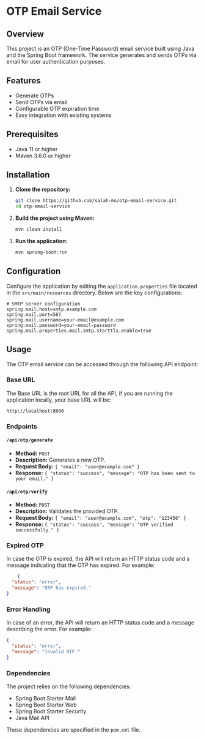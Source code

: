 # OTP Email Service

## Overview

This project is an OTP (One-Time Password) email service built using Java and the Spring Boot framework. The service
generates and sends OTPs via email for user authentication purposes.

## Features

- Generate OTPs
- Send OTPs via email
- Configurable OTP expiration time
- Easy integration with existing systems

## Prerequisites

- Java 11 or higher
- Maven 3.6.0 or higher

## Installation

1. **Clone the repository:**
   ```sh
   git clone https://github.com/salah-mo/otp-email-service.git
   cd otp-email-service
   ```

2. **Build the project using Maven:**
   ```sh
   mvn clean install
   ```

3. **Run the application:**
   ```sh
   mvn spring-boot:run
   ```

## Configuration

Configure the application by editing the `application.properties` file located in the `src/main/resources` directory.
Below are the key configurations:

```properties
# SMTP server configuration
spring.mail.host=smtp.example.com
spring.mail.port=587
spring.mail.username=your-email@example.com
spring.mail.password=your-email-password
spring.mail.properties.mail.smtp.starttls.enable=true
```

## Usage

The OTP email service can be accessed through the following API endpoint:

### Base URL

The Base URL is the root URL for all the API, if you are running the application locally, your base URL will be:

```
http://localhost:8080
```

### Endpoints

#### `/api/otp/generate`

- **Method:** `POST`
- **Description:** Generates a new OTP.
- **Request Body:** `{ "email": "user@example.com" }`
- **Response:** `{ "status": "success", "message": "OTP has been sent to your email." }`

#### `/api/otp/verify`

- **Method:** `POST`
- **Description:** Validates the provided OTP.
- **Request Body:** `{ "email": "user@example.com", "otp": "123456" }`
- **Response:** `{ "status": "success", "message": "OTP verified successfully." }`

### Expired OTP

In case the OTP is expired, the API will return an HTTP status code and a message indicating that the OTP has expired.
For example:

```json
    {
  "status": "error",
  "message": "OTP has expired."
}
```

### Error Handling

In case of an error, the API will return an HTTP status code and a message describing the error. For example:

```json
{
  "status": "error",
  "message": "Invalid OTP."
}
```

### Dependencies

The project relies on the following dependencies:

- Spring Boot Starter Mail
- Spring Boot Starter Web
- Spring Boot Starter Security
- Java Mail API

These dependencies are specified in the `pom.xml` file.
